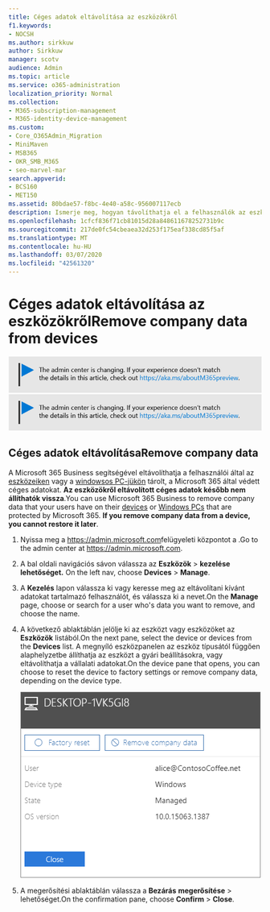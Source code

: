 ```yaml
---
title: Céges adatok eltávolítása az eszközökről
f1.keywords:
- NOCSH
ms.author: sirkkuw
author: Sirkkuw
manager: scotv
audience: Admin
ms.topic: article
ms.service: o365-administration
localization_priority: Normal
ms.collection:
- M365-subscription-management
- M365-identity-device-management
ms.custom:
- Core_O365Admin_Migration
- MiniMaven
- MSB365
- OKR_SMB_M365
- seo-marvel-mar
search.appverid:
- BCS160
- MET150
ms.assetid: 80bdae57-f8bc-4e40-a58c-956007117ecb
description: Ismerje meg, hogyan távolíthatja el a felhasználók az eszközeiken vagy Windows rendszerű számítógépeiken lévő vállalati adatokat a Microsoft 365 Business segítségével.
ms.openlocfilehash: 1cfcf836f71cb81015d28a848611678252731b9c
ms.sourcegitcommit: 217de0fc54cbeaea32d253f175eaf338cd85f5af
ms.translationtype: MT
ms.contentlocale: hu-HU
ms.lasthandoff: 03/07/2020
ms.locfileid: "42561320"
---
```

# <a name="remove-company-data-from-devices"></a><span data-ttu-id="246cd-103">Céges adatok eltávolítása az eszközökről</span><span class="sxs-lookup"><span data-stu-id="246cd-103">Remove company data from devices</span></span>

<span data-ttu-id="246cd-104">[![A megjelenő címke figyelmeztet a felügyeleti központ változásaira, további részleteket itt talál: aka.ms/aboutM365preview.](../media/m365admincenterchanging.png)](https://docs.microsoft.com/office365/admin/microsoft-365-admin-center-preview)</span><span class="sxs-lookup"><span data-stu-id="246cd-104">[![Label to let you know the admin center is changing and you can find more details at aka.ms/aboutM365preview.](../media/m365admincenterchanging.png)](https://docs.microsoft.com/office365/admin/microsoft-365-admin-center-preview)</span></span>

## <a name="remove-company-data"></a><span data-ttu-id="246cd-105">Céges adatok eltávolítása</span><span class="sxs-lookup"><span data-stu-id="246cd-105">Remove company data</span></span>

<span data-ttu-id="246cd-p101">A Microsoft 365 Business segítségével eltávolíthatja a felhasználói által az [eszközeiken](app-protection-settings-for-android-and-ios.md) vagy a [windowsos PC-jükön](protection-settings-for-windows-10-devices.md) tárolt, a Microsoft 365 által védett céges adatokat. **Az eszközökről eltávolított céges adatok később nem állíthatók vissza**.</span><span class="sxs-lookup"><span data-stu-id="246cd-p101">You can use Microsoft 365 Business to remove company data that your users have on their [devices](app-protection-settings-for-android-and-ios.md) or [Windows PCs](protection-settings-for-windows-10-devices.md) that are protected by Microsoft 365. **If you remove company data from a device, you cannot restore it later**.</span></span> 
  
1. <span data-ttu-id="246cd-108">Nyissa meg a <a href="https://go.microsoft.com/fwlink/p/?linkid=837890" target="_blank">https://admin.microsoft.com</a>felügyeleti központot a .</span><span class="sxs-lookup"><span data-stu-id="246cd-108">Go to the admin center at <a href="https://go.microsoft.com/fwlink/p/?linkid=837890" target="_blank">https://admin.microsoft.com</a>.</span></span>
    
2. <span data-ttu-id="246cd-109">A bal oldali navigációs sávon válassza az **Eszközök** \> **kezelése lehetőséget.**  </span><span class="sxs-lookup"><span data-stu-id="246cd-109">On the left nav, choose **Devices**  \> **Manage**.</span></span>
  
3. <span data-ttu-id="246cd-110">A **Kezelés** lapon válassza ki vagy keresse meg az eltávolítani kívánt adatokat tartalmazó felhasználót, és válassza ki a nevet.</span><span class="sxs-lookup"><span data-stu-id="246cd-110">On the **Manage** page, choose or search for a user who's data you want to remove, and choose the name.</span></span> 
    
4. <span data-ttu-id="246cd-111">A következő ablaktáblán jelölje ki az eszközt vagy eszközöket az **Eszközök** listából.</span><span class="sxs-lookup"><span data-stu-id="246cd-111">On the next pane, select the device or devices from the **Devices** list.</span></span> <span data-ttu-id="246cd-112">A megnyíló eszközpanelen az eszköz típusától függően alaphelyzetbe állíthatja az eszközt a gyári beállításokra, vagy eltávolíthatja a vállalati adatokat.</span><span class="sxs-lookup"><span data-stu-id="246cd-112">On the device pane that opens, you can choose to reset the device to factory settings or remove company data, depending on the device type.</span></span> 
    
    ![A vállalati adatok eltávolítása ablaktáblán jelölje ki azt az eszközt, amelyről el szeretné távolítani az adatokat.](../media/resetorremove.png)
  
5. <span data-ttu-id="246cd-114">A megerősítési ablaktáblán válassza a **Bezárás** **megerősítése** \> lehetőséget.</span><span class="sxs-lookup"><span data-stu-id="246cd-114">On the confirmation pane, choose **Confirm** \> **Close**.</span></span>
    


